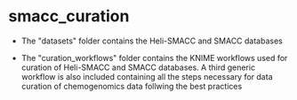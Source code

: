 # smacc_curation

* The "datasets" folder contains the Heli-SMACC and SMACC databases

* The "curation_workflows" folder contains the KNIME workflows used for curation of Heli-SMACC and SMACC databases. A third generic workflow is also included containing all the steps necessary for data curation of chemogenomics data follwing the best practices
